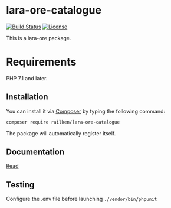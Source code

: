 # lara-ore-catalogue

[![Build Status](https://img.shields.io/travis/railken/lara-ore-catalogue/master.svg?style=flat-square)](https://travis-ci.org/railken/lara-ore-catalogue)
[![License](https://img.shields.io/badge/License-MIT-yellow.svg?style=flat-square)](https://opensource.org/licenses/MIT)

This is a lara-ore package.

# Requirements

PHP 7.1 and later.

## Installation

You can install it via [Composer](https://getcomposer.org/) by typing the following command:

```bash
composer require railken/lara-ore-catalogue
```

The package will automatically register itself.

## Documentation

[Read](docs/index.md)

## Testing

Configure the .env file before launching `./vendor/bin/phpunit`
